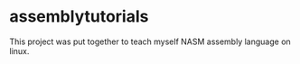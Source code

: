 assemblytutorials
=================

This project was put together to teach myself NASM assembly language on linux.